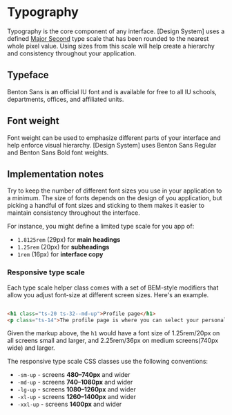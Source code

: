 # Typography

Typography is the core component of any interface. [Design System] uses a defined [Major Second](http://type-scale.com/?size=16&scale=1.125&text=A%20Visual%20Type%20Scale&webfont=Libre+Baskerville&font-family=%27Libre%20Baskerville%27,%20serif&font-weight=400&font-family-headers=&font-weight-headers=inherit&background-color=white&font-color=#333) type scale that has been rounded to the nearest whole pixel value. Using sizes from this scale will help create a hierarchy and consistency throughout your application.

## Typeface

Benton Sans is an official IU font and is available for free to all IU schools, departments, offices, and affiliated units.

## Font weight

Font weight can be used to emphasize different parts of your interface and help enforce visual hierarchy. [Design System] uses Benton Sans Regular and Benton Sans Bold font weights.

## Implementation notes
Try to keep the number of different font sizes you use in your application to a minimum. The size of fonts depends on the design of you application, but picking a handful of font sizes and sticking to them makes it easier to maintain consistency throughout the interface.

For instance, you might define a limited type scale for you app of:

- `1.8125rem` (29px) for **main headings**
- `1.25rem` (20px) for **subheadings**
- `1rem` (16px) for **interface copy**

### Responsive type scale

Each type scale helper class comes with a set of BEM-style modifiers that allow you adjust font-size at different screen sizes. Here's an example.

```html

<h1 class="ts-20 ts-32--md-up">Profile page</h1>
<p class="ts-14">The profile page is where you can select your personal settings.</p>

```

Given the markup above, the `h1` would have a font size of 1.25rem/20px on all screens small and larger, and 2.25rem/36px on medium screens(740px wide) and larger.

The responsive type scale CSS classes use the following conventions:

- `-sm-up` - screens **480–740px** and wider
- `-md-up` - screens **740–1080px** and wider
- `-lg-up` - screens **1080–1260px** and wider
- `-xl-up` - screens **1260–1400px** and wider
- `-xxl-up` - screens **1400px** and wider
